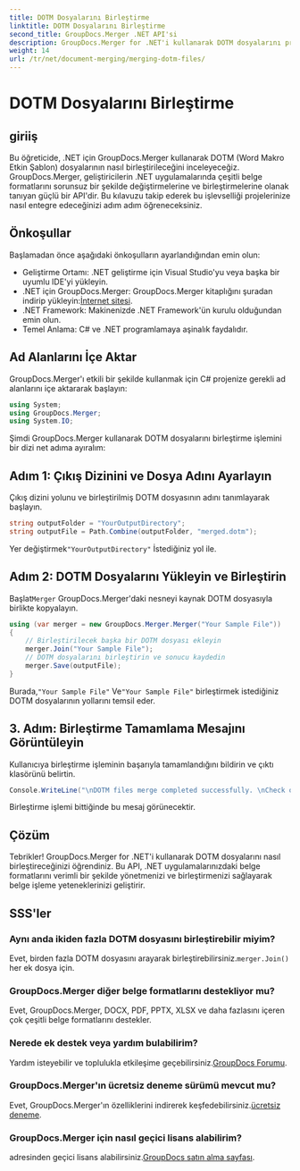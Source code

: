 ```yaml
---
title: DOTM Dosyalarını Birleştirme
linktitle: DOTM Dosyalarını Birleştirme
second_title: GroupDocs.Merger .NET API'si
description: GroupDocs.Merger for .NET'i kullanarak DOTM dosyalarını programlı olarak nasıl birleştireceğinizi öğrenin. Bu kapsamlı kılavuz, geliştiriciler için adım adım talimatlar sağlar.
weight: 14
url: /tr/net/document-merging/merging-dotm-files/
---
```


# DOTM Dosyalarını Birleştirme

## giriiş
Bu öğreticide, .NET için GroupDocs.Merger kullanarak DOTM (Word Makro Etkin Şablon) dosyalarının nasıl birleştirileceğini inceleyeceğiz. GroupDocs.Merger, geliştiricilerin .NET uygulamalarında çeşitli belge formatlarını sorunsuz bir şekilde değiştirmelerine ve birleştirmelerine olanak tanıyan güçlü bir API'dir. Bu kılavuzu takip ederek bu işlevselliği projelerinize nasıl entegre edeceğinizi adım adım öğreneceksiniz.
## Önkoşullar
Başlamadan önce aşağıdaki önkoşulların ayarlandığından emin olun:
- Geliştirme Ortamı: .NET geliştirme için Visual Studio'yu veya başka bir uyumlu IDE'yi yükleyin.
-  .NET için GroupDocs.Merger: GroupDocs.Merger kitaplığını şuradan indirip yükleyin:[İnternet sitesi](https://releases.groupdocs.com/merger/net/).
- .NET Framework: Makinenizde .NET Framework'ün kurulu olduğundan emin olun.
- Temel Anlama: C# ve .NET programlamaya aşinalık faydalıdır.

## Ad Alanlarını İçe Aktar
GroupDocs.Merger'ı etkili bir şekilde kullanmak için C# projenize gerekli ad alanlarını içe aktararak başlayın:
```csharp
using System; 
using GroupDocs.Merger;
using System.IO;
```

Şimdi GroupDocs.Merger kullanarak DOTM dosyalarını birleştirme işlemini bir dizi net adıma ayıralım:
## Adım 1: Çıkış Dizinini ve Dosya Adını Ayarlayın
Çıkış dizini yolunu ve birleştirilmiş DOTM dosyasının adını tanımlayarak başlayın.
```csharp
string outputFolder = "YourOutputDirectory";
string outputFile = Path.Combine(outputFolder, "merged.dotm");
```
 Yer değiştirmek`"YourOutputDirectory"` İstediğiniz yol ile.
## Adım 2: DOTM Dosyalarını Yükleyin ve Birleştirin
 Başlat`Merger` GroupDocs.Merger'daki nesneyi kaynak DOTM dosyasıyla birlikte kopyalayın.
```csharp
using (var merger = new GroupDocs.Merger.Merger("Your Sample File"))
{
    // Birleştirilecek başka bir DOTM dosyası ekleyin
    merger.Join("Your Sample File");
    // DOTM dosyalarını birleştirin ve sonucu kaydedin
    merger.Save(outputFile);
}
```
 Burada,`"Your Sample File"` Ve`"Your Sample File"` birleştirmek istediğiniz DOTM dosyalarının yollarını temsil eder.
## 3. Adım: Birleştirme Tamamlama Mesajını Görüntüleyin
Kullanıcıya birleştirme işleminin başarıyla tamamlandığını bildirin ve çıktı klasörünü belirtin.
```csharp
Console.WriteLine("\nDOTM files merge completed successfully. \nCheck output in {0}", outputFolder);
```
Birleştirme işlemi bittiğinde bu mesaj görünecektir.

## Çözüm
Tebrikler! GroupDocs.Merger for .NET'i kullanarak DOTM dosyalarını nasıl birleştireceğinizi öğrendiniz. Bu API, .NET uygulamalarınızdaki belge formatlarını verimli bir şekilde yönetmenizi ve birleştirmenizi sağlayarak belge işleme yeteneklerinizi geliştirir.

## SSS'ler
### Aynı anda ikiden fazla DOTM dosyasını birleştirebilir miyim?
 Evet, birden fazla DOTM dosyasını arayarak birleştirebilirsiniz.`merger.Join()` her ek dosya için.
### GroupDocs.Merger diğer belge formatlarını destekliyor mu?
Evet, GroupDocs.Merger, DOCX, PDF, PPTX, XLSX ve daha fazlasını içeren çok çeşitli belge formatlarını destekler.
### Nerede ek destek veya yardım bulabilirim?
 Yardım isteyebilir ve toplulukla etkileşime geçebilirsiniz.[GroupDocs Forumu](https://forum.groupdocs.com/c/merger/32).
### GroupDocs.Merger'ın ücretsiz deneme sürümü mevcut mu?
 Evet, GroupDocs.Merger'ın özelliklerini indirerek keşfedebilirsiniz.[ücretsiz deneme](https://releases.groupdocs.com/).
### GroupDocs.Merger için nasıl geçici lisans alabilirim?
 adresinden geçici lisans alabilirsiniz.[GroupDocs satın alma sayfası](https://purchase.groupdocs.com/temporary-license/).